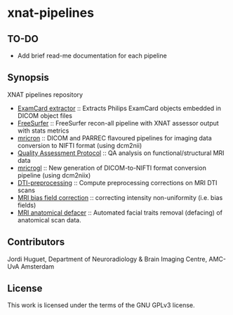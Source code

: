 # xnat-pipelines

## TO-DO
* Add brief read-me documentation for each pipeline

## Synopsis
XNAT pipelines repository

* [ExamCard extractor](https://github.com/jhuguetn/xnat-pipelines/tree/master/examcardExtractor) :: Extracts Philips ExamCard objects embedded in DICOM object files
* [FreeSurfer](https://github.com/jhuguetn/xnat-pipelines/tree/master/freesurfer) :: FreeSurfer recon-all pipeline with XNAT assessor output with stats metrics
* [mricron](https://github.com/jhuguetn/xnat-pipelines/tree/master/mricron) :: DICOM and PARREC flavoured pipelines for imaging data conversion to NIFTI format (using dcm2nii)
* [Quality Assessment Protocol](https://github.com/jhuguetn/xnat-pipelines/tree/master/QAP) :: QA analysis on functional/structural MRI data
* [mricrogl](https://github.com/jhuguetn/xnat-pipelines/tree/master/mricrogl) :: New generation of DICOM-to-NIFTI format conversion pipeline (using dcm2niix)
* [DTI-preprocessing](https://github.com/jhuguetn/xnat-pipelines/tree/master/dti_preprocessing) ::  Compute preprocessing corrections on MRI DTI scans
* [MRI bias field correction](https://github.com/jhuguetn/xnat-pipelines/tree/master/bias_correction) :: correcting intensity non-uniformity (i.e. bias fields)
* [MRI anatomical defacer](https://github.com/jhuguetn/xnat-pipelines/tree/master/mri_anat_deface) :: Automated facial traits removal (defacing) of anatomical scan data.



## Contributors
Jordi Huguet, Department of Neuroradiology & Brain Imaging Centre, AMC-UvA Amsterdam

## License
This work is licensed under the terms of the GNU GPLv3 license.


